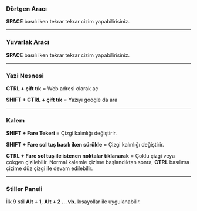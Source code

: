 ### Dörtgen Aracı

**SPACE** basılı iken tekrar tekrar cizim yapabilirisiniz.

---

### Yuvarlak Aracı
**SPACE** basılı iken tekrar tekrar cizim yapabilirisiniz.

---

### Yazi Nesnesi
**CTRL + çift tık** = Web adresi olarak aç

**SHIFT + CTRL + çift tık** = Yazıyı google da ara

---

### Kalem 
**SHIFT + Fare Tekeri** = Çizgi kalınlığı değiştirir.

**SHIFT + Fare sol tuş basılı iken sürükle** = Çizgi kalınlığı değiştirir.

**CTRL + Fare sol tuş ile istenen noktalar tıklanarak** = Çoklu çizgi veya çokgen çizilebilir. Normal kalemle çizime başlandıktan sonra, **CTRL** basılırsa çizime düz çizgi ile devam edilebilir.

---

### Stiller Paneli
İlk 9 stil **Alt + 1**, **Alt + 2 ... vb.** kısayollar ile uygulanabilir.
